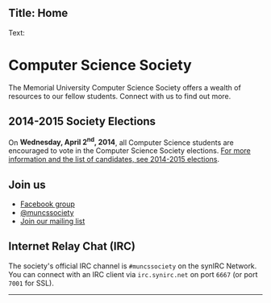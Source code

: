 Title: Home
-----------

Text:

# Computer Science Society

The Memorial University Computer Science Society offers a wealth of resources to our fellow students.
Connect with us to find out more.

## 2014-2015 Society Elections

On **Wednesday, April 2<sup>nd</sup>, 2014**, all Computer Science students are encouraged to vote in the Computer Science Society elections. [For more information and the list of candidates, see 2014-2015 elections](the-society/elections).

## Join us

- [Facebook group](https://www.facebook.com/groups/2202189009/)
- [@muncssociety](https://twitter.com/muncssociety)
- [Join our mailing list](mailing-list)

## Internet Relay Chat (IRC)

The society's official IRC channel is `#muncssociety` on the synIRC Network. You can connect with an IRC client via `irc.synirc.net` on port `6667` (or port `7001` for SSL).

<hr>
<div id="gcal"></div>
